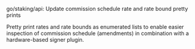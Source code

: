 go/staking/api: Update commission schedule rate and rate bound pretty prints

Pretty print rates and rate bounds as enumerated lists to enable easier
inspection of commission schedule (amendments) in combination with a
hardware-based signer plugin.

